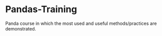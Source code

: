 # Pandas-Training
Panda course in which the most used and useful methods/practices are demonstrated.
